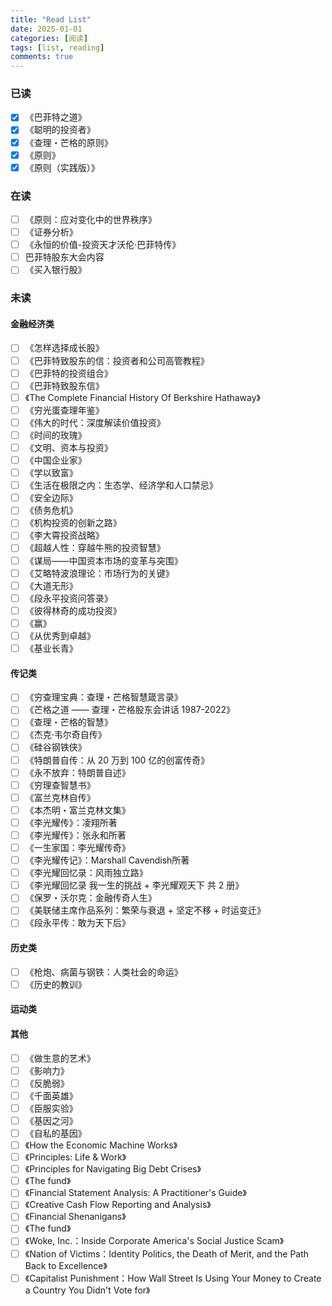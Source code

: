 ```yaml
---
title: "Read List"
date: 2025-01-01
categories: [阅读]
tags: [list, reading]
comments: true
---
```


### 已读

- [x] 《巴菲特之道》
- [x] 《聪明的投资者》
- [x] 《查理・芒格的原则》
- [x] 《原则》
- [x] 《原则（实践版）》

### 在读

- [ ] 《原则：应对变化中的世界秩序》
- [ ] 《证券分析》
- [ ] 《永恒的价值-投资天才沃伦·巴菲特传》
- [ ]  巴菲特股东大会内容
- [ ] 《买入银行股》

### 未读

#### 金融经济类

- [ ] 《怎样选择成长股》
- [ ] 《巴菲特致股东的信：投资者和公司高管教程》
- [ ] 《巴菲特的投资组合》
- [ ] 《巴菲特致股东信》
- [ ] 《The Complete Financial History Of Berkshire Hathaway》
- [ ] 《穷光蛋查理年鉴》
- [ ] 《伟大的时代：深度解读价值投资》
- [ ] 《时间的玫瑰》
- [ ] 《文明、资本与投资》
- [ ] 《中国企业家》
- [ ] 《学以致富》
- [ ] 《生活在极限之内：生态学、经济学和人口禁忌》
- [ ] 《安全边际》
- [ ] 《债务危机》
- [ ] 《机构投资的创新之路》
- [ ] 《李大霄投资战略》
- [ ] 《超越人性：穿越牛熊的投资智慧》
- [ ] 《谋局——中国资本市场的变革与突围》
- [ ] 《艾略特波浪理论：市场行为的关键》
- [ ] 《大道无形》
- [ ] 《段永平投资问答录》
- [ ] 《彼得林奇的成功投资》
- [ ] 《赢》
- [ ] 《从优秀到卓越》
- [ ] 《基业长青》

#### 传记类

- [ ] 《穷查理宝典：查理・芒格智慧箴言录》
- [ ] 《芒格之道 —— 查理・芒格股东会讲话 1987-2022》
- [ ] 《查理・芒格的智慧》
- [ ] 《杰克·韦尔奇自传》
- [ ] 《硅谷钢铁侠》
- [ ] 《特朗普自传：从 20 万到 100 亿的创富传奇》
- [ ] 《永不放弃：特朗普自述》
- [ ] 《穷理查智慧书》
- [ ] 《富兰克林自传》
- [ ] 《本杰明・富兰克林文集》
- [ ] 《李光耀传》：凌翔所著
- [ ] 《李光耀传》：张永和所著
- [ ] 《一生家国：李光耀传奇》
- [ ] 《李光耀传记》：Marshall Cavendish所著
- [ ] 《李光耀回忆录：风雨独立路》
- [ ] 《李光耀回忆录 我一生的挑战 + 李光耀观天下 共 2 册》
- [ ] 《保罗・沃尔克：金融传奇人生》
- [ ] 《美联储主席作品系列：繁荣与衰退 + 坚定不移 + 时运变迁》
- [ ] 《段永平传：敢为天下后》

#### 历史类

- [ ] 《枪炮、病菌与钢铁：人类社会的命运》
- [ ] 《历史的教训》

#### 运动类

#### 其他

- [ ] 《做生意的艺术》
- [ ] 《影响力》
- [ ] 《反脆弱》
- [ ] 《千面英雄》
- [ ] 《臣服实验》
- [ ] 《基因之河》
- [ ] 《自私的基因》
- [ ] 《How the Economic Machine Works》
- [ ] 《Principles: Life & Work》
- [ ] 《Principles for Navigating Big Debt Crises》
- [ ] 《The fund》
- [ ] 《Financial Statement Analysis: A Practitioner's Guide》
- [ ] 《Creative Cash Flow Reporting and Analysis》
- [ ] 《Financial Shenanigans》
- [ ] 《The fund》
- [ ] 《Woke, Inc.：Inside Corporate America's Social Justice Scam》
- [ ] 《Nation of Victims：Identity Politics, the Death of Merit, and the Path Back to Excellence》
- [ ] 《Capitalist Punishment：How Wall Street Is Using Your Money to Create a Country You Didn't Vote for》
